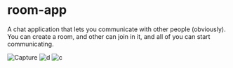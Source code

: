 # room-app
A chat application that lets you communicate with other people (obviously). You can create a room, and other can join in it, and all of you can start communicating.

![Capture](https://user-images.githubusercontent.com/57309472/124803850-330f7a80-df8c-11eb-844f-ee1772e268ee.PNG) ![d](https://user-images.githubusercontent.com/57309472/124804256-ab763b80-df8c-11eb-8e51-c8e4338abbb6.PNG) ![c](https://user-images.githubusercontent.com/57309472/124804262-ad3fff00-df8c-11eb-9208-9b839d415291.PNG)

